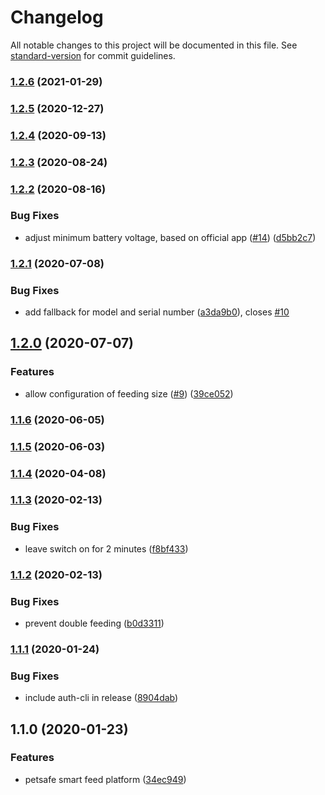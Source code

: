 # Changelog

All notable changes to this project will be documented in this file. See [standard-version](https://github.com/conventional-changelog/standard-version) for commit guidelines.

### [1.2.6](https://github.com/dgreif/homebridge-petsafe-smart-feed/compare/v1.2.5...v1.2.6) (2021-01-29)

### [1.2.5](https://github.com/dgreif/homebridge-petsafe-smart-feed/compare/v1.2.4...v1.2.5) (2020-12-27)

### [1.2.4](https://github.com/dgreif/homebridge-petsafe-smart-feed/compare/v1.2.3...v1.2.4) (2020-09-13)

### [1.2.3](https://github.com/dgreif/homebridge-petsafe-smart-feed/compare/v1.2.2...v1.2.3) (2020-08-24)

### [1.2.2](https://github.com/dgreif/homebridge-petsafe-smart-feed/compare/v1.2.1...v1.2.2) (2020-08-16)


### Bug Fixes

* adjust minimum battery voltage, based on official app ([#14](https://github.com/dgreif/homebridge-petsafe-smart-feed/issues/14)) ([d5bb2c7](https://github.com/dgreif/homebridge-petsafe-smart-feed/commit/d5bb2c721df388da2617b94941ab97063641bf74))

### [1.2.1](https://github.com/dgreif/homebridge-petsafe-smart-feed/compare/v1.2.0...v1.2.1) (2020-07-08)


### Bug Fixes

* add fallback for model and serial number ([a3da9b0](https://github.com/dgreif/homebridge-petsafe-smart-feed/commit/a3da9b0ca88576ae81f90d1520e858bae9da6629)), closes [#10](https://github.com/dgreif/homebridge-petsafe-smart-feed/issues/10)

## [1.2.0](https://github.com/dgreif/homebridge-petsafe-smart-feed/compare/v1.1.6...v1.2.0) (2020-07-07)


### Features

* allow configuration of feeding size ([#9](https://github.com/dgreif/homebridge-petsafe-smart-feed/issues/9)) ([39ce052](https://github.com/dgreif/homebridge-petsafe-smart-feed/commit/39ce0523f76e394182d5f9786be653715473d9c6))

### [1.1.6](https://github.com/dgreif/homebridge-petsafe-smart-feed/compare/v1.1.5...v1.1.6) (2020-06-05)

### [1.1.5](https://github.com/dgreif/homebridge-petsafe-smart-feed/compare/v1.1.4...v1.1.5) (2020-06-03)

### [1.1.4](https://github.com/dgreif/homebridge-petsafe-smart-feed/compare/v1.1.3...v1.1.4) (2020-04-08)

### [1.1.3](https://github.com/dgreif/homebridge-petsafe-smart-feed/compare/v1.1.2...v1.1.3) (2020-02-13)


### Bug Fixes

* leave switch on for 2 minutes ([f8bf433](https://github.com/dgreif/homebridge-petsafe-smart-feed/commit/f8bf4337a4d83b055fcc1080460ed244e2aa080f))

### [1.1.2](https://github.com/dgreif/homebridge-petsafe-smart-feed/compare/v1.1.1...v1.1.2) (2020-02-13)


### Bug Fixes

* prevent double feeding ([b0d3311](https://github.com/dgreif/homebridge-petsafe-smart-feed/commit/b0d331137d5bd5b5ba0e3832a639ff8d582ace92))

### [1.1.1](https://github.com/dgreif/homebridge-petsafe-smart-feed/compare/v1.1.0...v1.1.1) (2020-01-24)


### Bug Fixes

* include auth-cli in release ([8904dab](https://github.com/dgreif/homebridge-petsafe-smart-feed/commit/8904dab16c154895ac10727bd0f1059a9d054e0a))

## 1.1.0 (2020-01-23)


### Features

* petsafe smart feed platform ([34ec949](https://github.com/dgreif/homebridge-petsafe-smart-feed/commit/34ec94932443ec67c3a0e2aa73afc323447f0d69))
